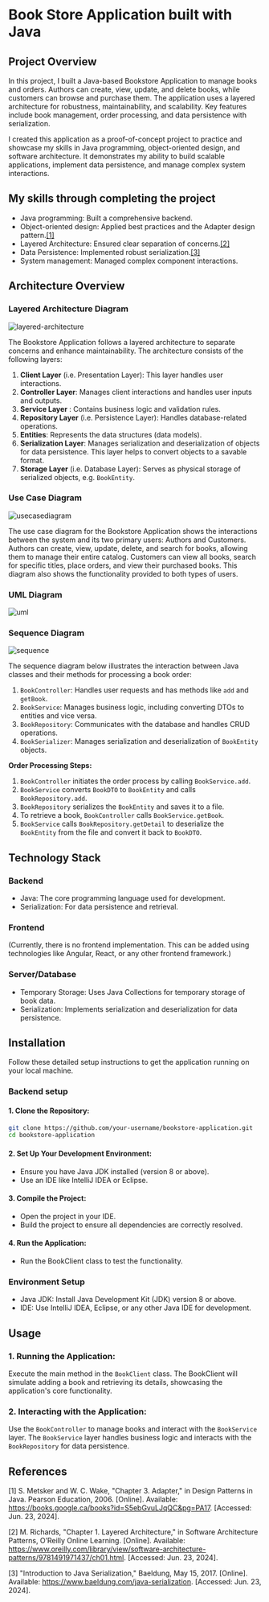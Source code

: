 # Book Store Application built with Java

## Project Overview

In this project, I built a Java-based Bookstore Application to manage books and orders. Authors can create, view,
update, and delete books, while customers can browse and purchase them. The application uses a layered architecture for
robustness, maintainability, and scalability. Key features include book management, order processing, and data
persistence with serialization.

I created this application as a proof-of-concept project to practice and showcase my skills in Java programming,
object-oriented
design, and software architecture. It demonstrates my ability to build scalable applications, implement data
persistence, and manage complex system interactions.

## My skills through completing the project

* Java programming: Built a comprehensive backend.
* Object-oriented design: Applied best practices and the Adapter design pattern.[[1]](#1)
* Layered Architecture: Ensured clear separation of concerns.[[2]](#2)
* Data Persistence: Implemented robust serialization.[[3]](#3)
* System management: Managed complex component interactions.

## Architecture Overview

### Layered Architecture Diagram

![layered-architecture](assets/LayeredArchitectureDiagram.png)

The Bookstore Application follows a layered architecture to separate concerns and enhance maintainability. The
architecture consists of the following layers:

1. **Client Layer** (i.e. Presentation Layer): This layer handles user interactions.
2. **Controller Layer**: Manages client interactions and handles user inputs and outputs.
3. **Service Layer** : Contains business logic and validation rules.
4. **Repository Layer** (i.e. Persistence Layer): Handles database-related operations.
5. **Entities**: Represents the data structures (data models).
6. **Serialization Layer**: Manages serialization and deserialization of objects for data persistence. This layer helps
   to convert objects to a savable format.
7. **Storage Layer** (i.e. Database Layer): Serves as physical storage of serialized objects, e.g. `BookEntity`.

### Use Case Diagram

![usecasediagram](assets/UseCaseDiagram.png)

The use case diagram for the Bookstore Application shows the interactions between the system and its two primary
users: Authors and Customers. Authors can create, view, update, delete, and search for books, allowing them to manage
their entire catalog. Customers can view all books, search for specific titles, place orders, and view their purchased
books. This diagram also shows the functionality provided to both types of users.

### UML Diagram

![uml](assets/UMLClassDiagram.png)

### Sequence Diagram

![sequence](assets/SequenceDiagram.png)

The sequence diagram below illustrates the interaction between Java classes and their methods for processing a book
order:

1. `BookController`: Handles user requests and has methods like `add` and `getBook`.
2. `BookService`: Manages business logic, including converting DTOs to entities and vice versa.
3. `BookRepository`: Communicates with the database and handles CRUD operations.
4. `BookSerializer`: Manages serialization and deserialization of `BookEntity` objects.

**Order Processing Steps:**

1. `BookController` initiates the order process by calling `BookService.add`.
2. `BookService` converts `BookDTO` to `BookEntity` and calls `BookRepository.add`.
3. `BookRepository` serializes the `BookEntity` and saves it to a file.
4. To retrieve a book, `BookController` calls `BookService.getBook`.
5. `BookService` calls `BookRepository.getDetail` to deserialize the `BookEntity` from the file and convert it back to
   `BookDTO`.

## Technology Stack

### Backend

* Java: The core programming language used for development.
* Serialization: For data persistence and retrieval.

### Frontend

(Currently, there is no frontend implementation. This can be added using technologies like Angular, React, or any other
frontend framework.)

### Server/Database

* Temporary Storage: Uses Java Collections for temporary storage of book data.
* Serialization: Implements serialization and deserialization for data persistence.

## Installation

Follow these detailed setup instructions to get the application running on your local machine.

### Backend setup

#### 1. Clone the Repository:

```bash
git clone https://github.com/your-username/bookstore-application.git
cd bookstore-application
```

#### 2. Set Up Your Development Environment:

* Ensure you have Java JDK installed (version 8 or above).
* Use an IDE like IntelliJ IDEA or Eclipse.

#### 3. Compile the Project:

* Open the project in your IDE.
* Build the project to ensure all dependencies are correctly resolved.

#### 4. Run the Application:

* Run the BookClient class to test the functionality.

### Environment Setup

* Java JDK: Install Java Development Kit (JDK) version 8 or above.
* IDE: Use IntelliJ IDEA, Eclipse, or any other Java IDE for development.

## Usage

### 1. Running the Application:

Execute the main method in the `BookClient` class.
The BookClient will simulate adding a book and retrieving its details, showcasing the application's core functionality.

### 2. Interacting with the Application:

Use the `BookController` to manage books and interact with the `BookService` layer.
The `BookService` layer handles business logic and interacts with the `BookRepository` for data persistence.

<!--
## Tests (optional)

### 1. Unit Tests:

Use JUnit to write and run unit tests for your application.
Ensure all tests pass to verify the correctness of your code.

### 2. Integration Tests:

Write integration tests to ensure different parts of the application work together as expected.

### 3. Executing Tests:

In your IDE, right-click on the test class or method and select 'Run' to execute the tests.
Alternatively, use build tools like Maven or Gradle to run tests from the command line.

```bash
# Example for Maven
mvn test
```
-->

## References

<a id="1">[1]</a> S. Metsker and W. C. Wake, "Chapter 3. Adapter," in Design Patterns in Java. Pearson Education, 2006. [Online].
Available: https://books.google.ca/books?id=S5ebGvuLJqQC&pg=PA17. [Accessed: Jun. 23, 2024].

<a id="2">[2]</a> M. Richards, "Chapter 1. Layered Architecture," in Software Architecture Patterns, O’Reilly Online
Learning. [Online].
Available: https://www.oreilly.com/library/view/software-architecture-patterns/9781491971437/ch01.html. [Accessed: Jun. 23, 2024].

<a id="3">[3]</a> "Introduction to Java Serialization," Baeldung, May 15, 2017. [Online].
Available: https://www.baeldung.com/java-serialization. [Accessed: Jun. 23, 2024].



